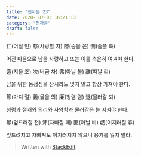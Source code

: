 ```yaml
---
title: "천자문 23"
date: 2020- 07-03 16:21:13
category: "천자문"
draft: false
---
```


仁(어질 인) 慈(사랑할 자) 隱(숨을 은) 惻(슬플 측)

어진 마음으로 남을 사랑하고 또는 이를 측은히 여겨야 한다.

造(지을 조) 次(버금 차) 弗(아닐 불) 離(떠날 리)

남을 위한 동정심을 잠시라도 잊지 말고 항상 가져야 한다.

節(마디 절) 義(옳을 의) 廉(청렴 렴) 退(물러갈 퇴)

청렴과 절개와 의리와 사양함과 물러감은 늘 지켜야 한다.

顚(엎드러질 전) 沛(자빠질 패) 匪(아닐 비) 虧(이지러질 휴)

엎드려지고  자빠져도  이지러지지  않으니  용기를  잃지  말라.
> Written with [StackEdit](https://stackedit.io/).
<!--stackedit_data:
eyJoaXN0b3J5IjpbNzQ0Njk1MDU2XX0=
-->